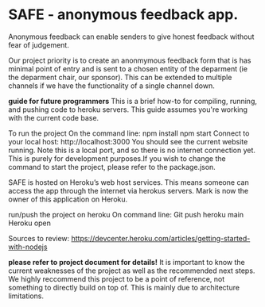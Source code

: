 
# SAFE - anonymous feedback app.
Anonymous feedback can enable senders to give honest feedback without fear of judgement.

Our project priority is to create an anonmymous feedback form that is has minimal point of entry and is sent to a chosen entity of the deparment (ie the deparment chair, our sponsor). This can be extended to multiple channels if we have the functionality of a single channel down. 

**guide for future programmers**
This is a brief how-to for compiling, running, and pushing code to heroku servers. This guide assumes you're working with the current code base. 

To run the project 
On the command line:
 npm install 
 npm start 
Connect to your local host:  http://localhost:3000
You should see the current website running. Note this is a local port, and so there is no internet connection yet. This is purely for development purposes.If you wish to change the command to start the project, please refer to the package.json.


SAFE is hosted on Heroku’s web host services. This means someone can access the app through the internet via herokus servers. Mark is now the owner of this application on Heroku. 

run/push the project on heroku
On command line: 
Git push heroku main
Heroku open 


Sources to review:
https://devcenter.heroku.com/articles/getting-started-with-nodejs



**please refer to project document for details!** It is important to know the current weaknesses of the project as well as the recommended next steps. We highly reccommend this project to be a point of reference, not something to directly build on top of. This is mainly due to architecture limitations.
